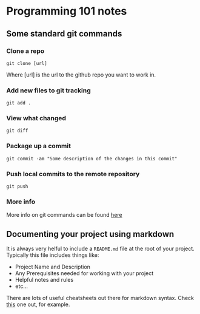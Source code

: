 # Programming 101 notes
    
## Some standard git commands     
    
### Clone a repo     
```    
git clone [url]
```      
Where [url] is the url to the github repo you want to work in.    

    
### Add new files to git tracking    
```    
git add . 
```    
   
### View what changed    
```     
git diff    
```     

### Package up a commit    
```    
git commit -am "Some description of the changes in this commit"
```     

### Push local commits to the remote repository    
```    
git push    
```    

### More info    
More info on git commands can be found [here](https://git-scm.com/docs)



## Documenting your project using markdown   

It is always very helful to include a `README.md` file at the root of your project.  Typically this file includes things like:    
* Project Name and Description      
* Any Prerequisites needed for working with your project     
* Helpful notes and rules     
* etc...     
         
There are lots of useful cheatsheets out there for markdown syntax.  Check [this](https://github.com/knoyerl/Standard-Hello-World-/tree/feature/brad) one out, for example.  

